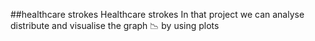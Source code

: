 ##healthcare strokes
Healthcare strokes
In that project we can analyse distribute and visualise the graph 📉 by using plots
